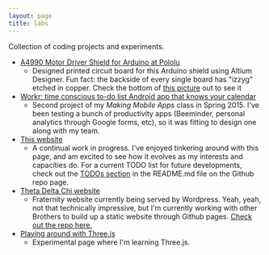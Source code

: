 ```yaml
---
layout: page
title: labs
---
```


Collection of coding projects and experiments.

* [A4990 Motor Driver Shield for Arduino at Pololu](https://www.pololu.com/product/2512)
	- Designed printed circuit board for this Arduino shield using Altium Designer. Fun fact: the backside of every single board has "izzyg" etched in copper. Check the bottom of [this picture](https://www.pololu.com/picture/view/0J5720) out to see it
* [Workr: time conscious to-do list Android app that knows your calendar](https://izzygomez.com/mit/6s198/workr/)
	- Second project of my <i>Making Mobile Apps</i> class in Spring 2015. I've been testing a bunch of productivity apps (Beeminder, personal analytics through Google forms, etc), so it was fitting to design one along with my team.
* [This website](https://izzygomez.com) 
	- A continual work in progress. I've enjoyed tinkering around with this page, and am excited to see how it evolves as my interests and capacities do. For a current TODO list for future developments, check out the [TODOs section](https://github.com/izzygomez/izzygomez.github.io) in the README.md file on the Github repo page. 
* [Theta Delta Chi website](https://tdc.mit.edu)
	- Fraternity website currently being served by Wordpress. Yeah, yeah, not that technically impressive, but I'm currently working with other Brothers to build up a static website through Github pages. [Check out the repo here.](https://github.com/theta-delta-chi/theta-delta-chi.github.io)
* [Playing around with Three.js](three/)
	- Experimental page where I'm learning Three.js.